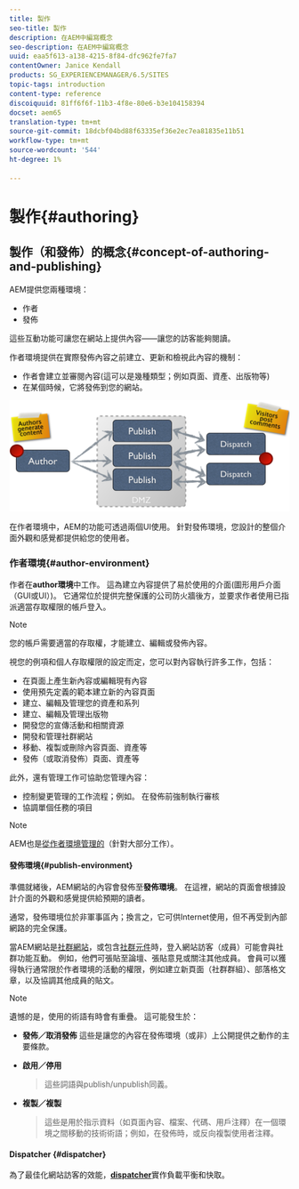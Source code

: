 ```yaml
---
title: 製作
seo-title: 製作
description: 在AEM中編寫概念
seo-description: 在AEM中編寫概念
uuid: eaa5f613-a138-4215-8f84-dfc962fe7fa7
contentOwner: Janice Kendall
products: SG_EXPERIENCEMANAGER/6.5/SITES
topic-tags: introduction
content-type: reference
discoiquuid: 81ff6f6f-11b3-4f8e-80e6-b3e104158394
docset: aem65
translation-type: tm+mt
source-git-commit: 18dcbf04bd88f63335ef36e2ec7ea81835e11b51
workflow-type: tm+mt
source-wordcount: '544'
ht-degree: 1%

---
```



# 製作{#authoring}

## 製作（和發佈）的概念{#concept-of-authoring-and-publishing}

AEM提供您兩種環境：

* 作者
* 發佈

這些互動功能可讓您在網站上提供內容——讓您的訪客能夠閱讀。

作者環境提供在實際發佈內容之前建立、更新和檢視此內容的機制：

* 作者會建立並審閱內容(這可以是幾種類型；例如頁面、資產、出版物等)
* 在某個時候，它將發佈到您的網站。

![chlimage_1-132](assets/chlimage_1-132.png)

在作者環境中，AEM的功能可透過兩個UI使用。 針對發佈環境，您設計的整個介面外觀和感覺都提供給您的使用者。

### 作者環境{#author-environment}

作者在&#x200B;**author環境**&#x200B;中工作。 這為建立內容提供了易於使用的介面(圖形用戶介面（GUI或UI）)。 它通常位於提供完整保護的公司防火牆後方，並要求作者使用已指派適當存取權限的帳戶登入。

>[!NOTE]
>
>您的帳戶需要適當的存取權，才能建立、編輯或發佈內容。

視您的例項和個人存取權限的設定而定，您可以對內容執行許多工作，包括：

* 在頁面上產生新內容或編輯現有內容
* 使用預先定義的範本建立新的內容頁面
* 建立、編輯及管理您的資產和系列
* 建立、編輯及管理出版物
* 開發您的宣傳活動和相關資源
* 開發和管理社群網站
* 移動、複製或刪除內容頁面、資產等
* 發佈（或取消發佈）頁面、資產等

此外，還有管理工作可協助您管理內容：

* 控制變更管理的工作流程；例如。 在發佈前強制執行審核
* 協調單個任務的項目

>[!NOTE]
>
>AEM也是[從作者環境管理的](/help/sites-administering/home.md)（針對大部分工作）。

#### 發佈環境{#publish-environment}

準備就緒後，AEM網站的內容會發佈至&#x200B;**發佈環境**。 在這裡，網站的頁面會根據設計介面的外觀和感覺提供給預期的讀者。

通常，發佈環境位於非軍事區內；換言之，它可供Internet使用，但不再受到內部網路的完全保護。

當AEM網站是[社群網站](/help/communities/overview.md)，或包含[社群元件](/help/communities/author-communities.md)時，登入網站訪客（成員）可能會與社群功能互動。 例如，他們可張貼至論壇、張貼意見或關注其他成員。 會員可以獲得執行通常限於作者環境的活動的權限，例如建立新頁面（社群群組）、部落格文章，以及協調其他成員的貼文。

>[!NOTE]
>
>遺憾的是，使用的術語有時會有重疊。 這可能發生於：
>
>* **發佈／取消發佈**
   >  這些是讓您的內容在發佈環境（或非）上公開提供之動作的主要條款。
   >
   >
* **啟用／停用**
   >  這些詞語與publish/unpublish同義。
   >
   >
* **複製／複製**
   >  這些是用於指示資料（如頁面內容、檔案、代碼、用戶注釋）在一個環境之間移動的技術術語；例如，在發佈時，或反向複製使用者注釋。
>



#### Dispatcher {#dispatcher}

為了最佳化網站訪客的效能，**[dispatcher](https://helpx.adobe.com/experience-manager/dispatcher/user-guide.html)**&#x200B;實作負載平衡和快取。
